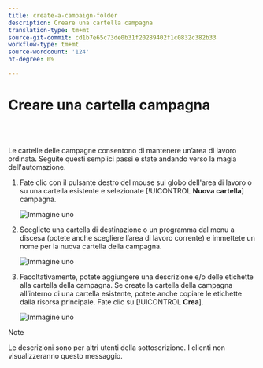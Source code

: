 ```yaml
---
title: create-a-campaign-folder
description: Creare una cartella campagna
translation-type: tm+mt
source-git-commit: cd1b7e65c73de0b31f20289402f1c0832c382b33
workflow-type: tm+mt
source-wordcount: '124'
ht-degree: 0%

---
```



# Creare una cartella campagna

<br> 

Le cartelle delle campagne consentono di mantenere un’area di lavoro ordinata. Seguite questi semplici passi e state andando verso la magia dell&#39;automazione.

1. Fate clic con il pulsante destro del mouse sul globo dell&#39;area di lavoro o su una cartella esistente e selezionate [!UICONTROL **Nuova cartella**] campagna.

   ![Immagine uno](/help/sky/assets/campaign-folders/create-a-campaign-folder/create-a-campaign-folder-1.png)

1. Scegliete una cartella di destinazione o un programma dal menu a discesa (potete anche scegliere l’area di lavoro corrente) e immettete un nome per la nuova cartella della campagna.

   ![Immagine uno](/help/sky/assets/campaign-folders/create-a-campaign-folder/create-a-campaign-folder-2.png)

1. Facoltativamente, potete aggiungere una descrizione e/o delle etichette alla cartella della campagna. Se create la cartella della campagna all’interno di una cartella esistente, potete anche copiare le etichette dalla risorsa principale. Fate clic su [!UICONTROL **Crea**].

   ![Immagine uno](/help/sky/assets/campaign-folders/create-a-campaign-folder/create-a-campaign-folder-3.png)

>[!NOTE]
>
>Le descrizioni sono per altri utenti della sottoscrizione. I clienti non visualizzeranno questo messaggio.
